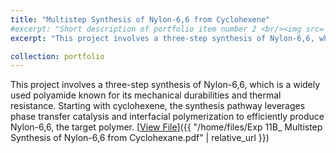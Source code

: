 ```yaml
---
title: "Multistep Synthesis of Nylon-6,6 from Cyclohexene"
#excerpt: "Short description of portfolio item number 2 <br/><img src='/images/500x300.png'>"
excerpt: "This project involves a three-step synthesis of Nylon-6,6, which is a widely used polyamide known for its mechanical durabilities and thermal resistance. Starting with cyclohexene, the synthesis pathway leverages phase transfer catalysis and interfacial polymerization to efficiently produce Nylon-6,6, the target polymer."

collection: portfolio
---
```


This project involves a three-step synthesis of Nylon-6,6, which is a widely used polyamide known for its mechanical durabilities and thermal resistance. Starting with cyclohexene, the synthesis pathway leverages phase transfer catalysis and interfacial polymerization to efficiently produce Nylon-6,6, the target polymer.
[<u>View File</u>]({{ "/home/files/Exp 11B_ Multistep Synthesis of Nylon-6,6 from Cyclohexane.pdf" | relative_url }})